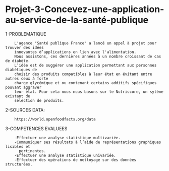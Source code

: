 # Projet-3-Concevez-une-application-au-service-de-la-santé-publique


1-PROBLEMATIQUE

		L'agence "Santé publique France" a lancé un appel à projet pour trouver des idées 
		innovantes d’applications en lien avec l'alimentation. 
		Nous assistons, ces dernières années à un nombre croissant de cas de diabète.
		L’idée est de suggérer une application permettant aux personnes diabétiques de 
		choisir des produits compatibles à leur état en évitant entre autres ceux à forte 
		charge glycémique et ou contenant certains additifs spécifiques pouvant aggraver 
		leur état. Pour cela nous nous basons sur le Nutriscore, un sytème existant de 
		sélection de produits.

2-SOURCES DATA: 

		https://world.openfoodfacts.org/data

3-COMPETENCES EVALUEES

		-Effectuer une analyse statistique multivariée.
		-Communiquer ses résultats à l’aide de représentations graphiques lisibles et
		  pertinentes.
		-Effectuer une analyse statistique univariée.
		-Effectuer des opérations de nettoyage sur des données structurées.
